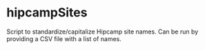 # hipcampSites
Script to standardize/capitalize Hipcamp site names. Can be run by providing a CSV file with a list of names.
